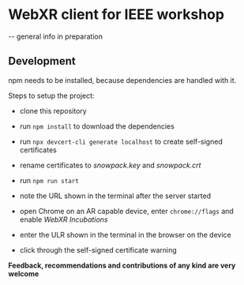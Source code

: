 # WebXR client for IEEE workshop

-- general info in preparation

## Development

npm needs to be installed, because dependencies are handled with it. 

Steps to setup the project: 
* clone this repository
* run `npm install` to download the dependencies
* run `npx devcert-cli generate localhost` to create self-signed certificates
* rename certificates to _snowpack.key_ and _snowpack.crt_
* run `npm run start`
* note the URL shown in the terminal after the server started


* open Chrome on an AR capable device, enter `chrome://flags` and enable _WebXR Incubations_
* enter the ULR shown in the terminal in the browser on the device 
* click through the self-signed certificate warning


**Feedback, recommendations and contributions of any kind are very welcome**
